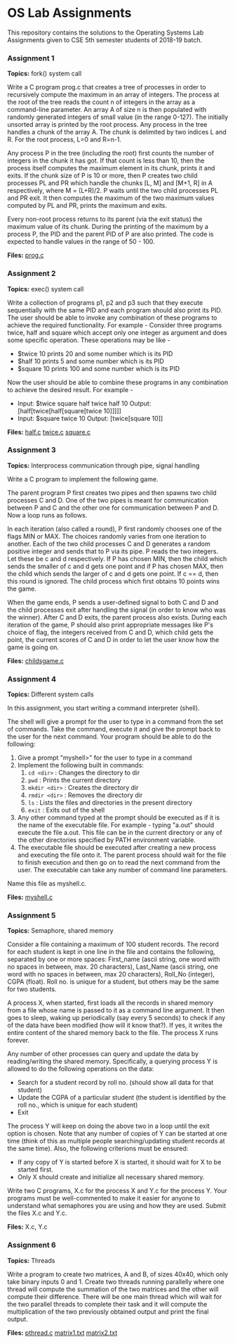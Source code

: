 # OS Lab Assignments

This repository contains the solutions to the Operating Systems Lab Assignments
given to CSE 5th semester students of 2018-19 batch.


### Assignment 1

__Topics:__ fork() system call

Write a C program prog.c that creates a tree of processes in order to
recursively compute the maximum in an array of integers. The process at the root
of the tree reads the count n of integers in the array as a command-line parameter.
An array A of size n is then populated with randomly generated integers of small
value (in the range 0-127). The initially unsorted array is printed by the root
process. Any process in the tree handles a chunk of the array A. The chunk is
delimited by two indices L and R. For the root process, L=0 and R=n-1.

Any process P in the tree (including the root) first counts the number of integers
in the chunk it has got. If that count is less than 10, then the process itself
computes the maximum element in its chunk, prints it and exits. If the chunk size
of P is 10 or more, then P creates two child processes PL and PR which handle the
chunks [L, M] and [M+1, R] in A respectively, where M = (L+R)/2. P waits until the
two child processes PL and PR exit. It then computes the maximum of the two maximum
values computed by PL and PR, prints the maximum and exits.

Every non-root process returns to its parent (via the exit status) the maximum
value of its chunk. During the printing of the maximum by a process P, the PID
and the parent PID of P are also printed. The code is expected to handle values
in the range of 50 - 100.

__Files:__ [prog.c](https://github.com/ankan17/os-lab-assignments/blob/master/prog.c)


### Assignment 2

__Topics:__ exec() system call

Write a collection of programs p1, p2 and p3 such that they execute sequentially
with the same PID and each program should also print its PID. The user should be
able to invoke any combination of these programs to achieve the required
functionality. For example - Consider three programs twice, half and square
which accept only one integer as argument and does some specific operation.
These operations may be like -
  - $twice 10 prints 20 and some number which is its PID
  - $half 10 prints 5 and some number which is its PID
  - $square 10 prints 100 and some number which is its PID

Now the user should be able to combine these programs in any combination to
achieve the desired result. For example -
  - Input: $twice square half twice half 10
    Output: [half[twice[half[square[twice 10]]]]]
  - Input: $square twice 10
    Output: [twice[square 10]]

__Files:__ [half.c](https://github.com/ankan17/os-lab-assignments/blob/master/half.c) [twice.c](https://github.com/ankan17/os-lab-assignments/blob/master/twice.c) [square.c](https://github.com/ankan17/os-lab-assignments/blob/master/square.c)


### Assignment 3

__Topics:__ Interprocess communication through pipe, signal handling

Write a C program to implement the following game.

The parent program P first creates two pipes and then spawns two child processes
C and D. One of the two pipes is meant for communication between P and C and the
other one for communication between P and D. Now a loop runs as follows.

In each iteration (also called a round), P first randomly chooses one of the
flags MIN or MAX. The choices randomly varies from one iteration to another.
Each of the two child processes C and D generates a random positive integer and
sends that to P via its pipe. P reads the two integers. Let these be c and d
respectively. If P has chosen MIN, then the child which sends the smaller of c
and d gets one point and if P has chosen MAX, then the child which sends the
larger of c and d gets one point. If c == d, then this round is ignored. The
child process which first obtains 10 points wins the game.

When the game ends, P sends a user-defined signal to both C and D and the child
processes exit after handling the signal (in order to know who was the winner).
After C and D exits, the parent process also exists. During each iteration of
the game, P should also print appropriate messages like P's choice of flag,
the integers received from C and D, which child gets the point, the current
scores of C and D in order to let the user know how the game is going on.

__Files:__ [childsgame.c](https://github.com/ankan17/os-lab-assignments/blob/master/childsgame.c)


### Assignment 4

__Topics:__ Different system calls

In this assignment, you start writing a command interpreter (shell).

The shell will give a prompt for the user to type in a command from the set of
commands. Take the command, execute it and give the prompt back to the user for
the next command. Your program should be able to do the following:

  1. Give a prompt "myshell>" for the user to type in a command
  2. Implement the following built in commands:
      1. `cd <dir>`     :   Changes the directory to dir
      2. `pwd`          :   Prints the current directory
      3. `mkdir <dir>`  :   Creates the directory dir
      4. `rmdir <dir>`  :   Removes the directory dir
      5. `ls`           :   Lists the files and directories in the present directory
      6. `exit`         :   Exits out of the shell
  3. Any other command typed at the prompt should be executed as if it is the
  name of the executable file. For example - typing "a.out" should execute the
  file a.out. This file can be in the current directory or any of the other
  directories specified by PATH environment variable.
  4. The executable file should be executed after creating a new process and
  executing the file onto it. The parent process should wait for the file to
  finish execution and then go on to read the next command from the user. The
  executable can take any number of command line parameters.

Name this file as myshell.c.

__Files:__ [myshell.c](https://github.com/ankan17/os-lab-assignments/blob/master/myshell.c)


### Assignment 5

__Topics:__ Semaphore, shared memory

Consider a file containing a maximum of 100 student records. The record for each
student is kept in one line in the file and contains the following, separated by
one or more spaces: First_name (ascii string, one word with no spaces in between,
max. 20 characters), Last_Name (ascii string, one word with no spaces in between,
max 20 characters), Roll_No (integer), CGPA (float). Roll no. is unique for a
student, but others may be the same for two students.

A process X, when started, first loads all the records in shared memory from a
file whose name is passed to it as a command line argument. It then goes to
sleep, waking up periodically (say every 5 seconds) to check if any of the data
have been modified (how will it know that?). If yes, it writes the entire content
of the shared memory back to the file. The process X runs forever.

Any number of other processes can query and update the data by reading/writing the
shared memory. Specifically, a querying process Y is allowed to do the following
operations on the data:
  - Search for a student record by roll no. (should show all data for that student)
  - Update the CGPA of a particular student (the student is identified by the
  roll no., which is unique for each student)
  - Exit

The process Y will keep on doing the above two in a loop until the exit option
is chosen. Note that any number of copies of Y can be started at one time
(think of this as multiple people searching/updating student records at the same
time). Also, the following criterions must be ensured:
  - If any copy of Y is started before X is started, it should wait for X to be
  started first.
  - Only X should create and initialize all necessary shared memory.

Write two C programs, X.c for the process X and Y.c for the process Y. Your
programs must be well-commented to make it easier for anyone to understand what
semaphores you are using and how they are used. Submit the files X.c and Y.c.

__Files:__ X.c, Y.c


### Assignment 6

__Topics:__ Threads

Write a program to create two matrices, A and B, of sizes 40x40, which only
take binary inputs 0 and 1. Create two threads running parallelly where one thread
will compute the summation of the two matrices and the other will compute their
difference. There will be one main thread which will wait for the two parallel
threads to complete their task and it will compute the multiplication of the two
previously obtained output and print the final output.

__Files:__ [pthread.c](https://github.com/ankan17/os-lab-assignments/blob/master/pthread.c)
 [matrix1.txt](https://github.com/ankan17/os-lab-assignments/blob/master/matrix1.txt)
 [matrix2.txt](https://github.com/ankan17/os-lab-assignments/blob/master/matrix2.txt)
